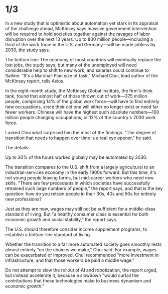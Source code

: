 # 1/3

In a new study that is optimistic about automation yet stark in its appraisal of the challenge ahead, McKinsey says massive government intervention will be required to hold societies together against the ravages of labor disruption over the next 13 years. Up to 800 million people—including a third of the work force in the U.S. and Germany—will be made jobless by 2030, the study says.

The bottom line: The economy of most countries will eventually replace the lost jobs, the study says, but many of the unemployed will need considerable help to shift to new work, and salaries could continue to flatline. "It's a Marshall Plan size of task," Michael Chui, lead author of the McKinsey report, tells Axios.

In the eight-month study, the McKinsey Global Institute, the firm's think tank, found that almost half of those thrown out of work—375 million people, comprising 14% of the global work force—will have to find entirely new occupations, since their old one will either no longer exist or need far fewer workers. Chinese will have the highest such absolute numbers—100 million people changing occupations, or 12% of the country's 2030 work force.

I asked Chui what surprised him the most of the findings. "The degree of transition that needs to happen over time is a real eye opener," he said.

The details:

Up to 30% of the hours worked globally may be automated by 2030.

The transition compares to the U.S. shift from a largely agricultural to an industrial-services economy in the early 1900s forward. But this time, it's not young people leaving farms, but mid-career workers who need new skills. "There are few precedents in which societies have successfully retrained such large numbers of people," the report says, and that is the key question: how do you retrain people in their 30s, 40s and 50s for entirely new professions?

Just as they are now, wages may still not be sufficient for a middle-class standard of living. But "a healthy consumer class is essential for both economic growth and social stability," the report says.

The U.S. should therefore consider income supplement programs, to establish a bottom-line standard of living.

Whether the transition to a far more automated society goes smoothly rests almost entirely "on the choices we make," Chui said. For example, wages can be exacerbated or improved. Chui recommended "more investment in infrastructure, and that those workers be paid a middle wage."

Do not attempt to slow the rollout of AI and robotization, the report urged, but instead accelerate it, because a slowdown "would curtail the contributions that these technologies make to business dynamism and economic growth."













